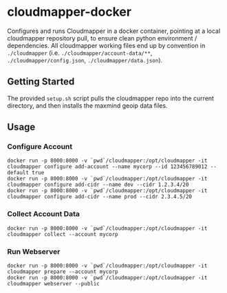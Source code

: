 # cloudmapper-docker

Configures and runs Cloudmapper in a docker container, pointing at a local cloudmapper repository pull, to ensure clean python environment / dependencies. All cloudmapper working files end up by convention in `./cloudmapper` (i.e. `./cloudmapper/account-data/**`, `./cloudmapper/config.json`, `./cloudmapper/data.json`).

## Getting Started

The provided `setup.sh` script pulls the cloudmapper repo into the current directory, and then installs the maxmind geoip data files.

## Usage

### Configure Account

```
docker run -p 8000:8000 -v `pwd`/cloudmapper:/opt/cloudmapper -it cloudmapper configure add-account --name mycorp --id 123456789012 --default true
docker run -p 8000:8000 -v `pwd`/cloudmapper:/opt/cloudmapper -it cloudmapper configure add-cidr --name dev --cidr 1.2.3.4/20
docker run -p 8000:8000 -v `pwd`/cloudmapper:/opt/cloudmapper -it cloudmapper configure add-cidr --name prod --cidr 2.3.4.5/20
```

### Collect Account Data

```
docker run -p 8000:8000 -v `pwd`/cloudmapper:/opt/cloudmapper -it cloudmapper collect --account mycorp
```

### Run Webserver

```
docker run -p 8000:8000 -v `pwd`/cloudmapper:/opt/cloudmapper -it cloudmapper prepare --account mycorp
docker run -p 8000:8000 -v `pwd`/cloudmapper:/opt/cloudmapper -it cloudmapper webserver --public
```

